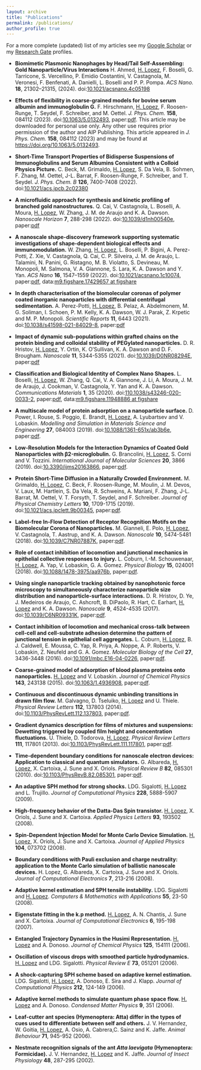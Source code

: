 ```yaml
---
layout: archive
title: "Publications"
permalink: /publications/
author_profile: true
---
```


<!--{% if author.googlescholar %}-->
<!--  You can also find my articles on <u><a href="{{author.googlescholar}}">my Google Scholar profile</a>.</u>-->
<!--{% endif %}-->

<!--{% include base_path %}-->

<!--{% for post in site.publications reversed %}-->
<!--  {% include archive-single.html %}-->
<!--{% endfor %}-->

For a more complete (updated) list of my articles see my <a href="{{author.googlescholar}}">Google Scholar</a> or my <a href="{{author.researchgate}}">Research Gate</a> profiles.

- **Biomimetic Plasmonic Nanophages by Head/Tail Self-Assembling: Gold Nanoparticle/Virus Interactions**
H. Ahmed, <u>H. Lopez</u>, F. Boselli, G. Tarricone, S. Vercellino, P. Emidio Costantini, V. Castagnola, M. Veronesi,
F. Benfenati, A. Danielli, L. Boselli and P. P. Pompa.
*ACS Nano.* **18**, 21302–21315, (2024).
doi:[10.1021/acsnano.4c05198](https://doi.org/10.1021/acsnano.4c05198)

- **Effects of flexibility in coarse-grained models for bovine serum albumin and immunoglobulin G.**
 F. Hirschmann,  <u>H. Lopez</u>,  F. Roosen-Runge,  T. Seydel,  F. Schreiber, and  M. Oettel.
*J. Phys. Chem.* **158**, 084112 (2023).
doi:[10.1063/5.0132493](https://doi.org/10.1063/5.0132493), paper:[pdf](http://henderlopez.github.io/files/JCP22-AR-03480.pdf).
 This article may be downloaded for personal use only. Any other use requires prior permission of the author and AIP Publishing. 
 This article appeared in *J. Phys. Chem.* **158**, 084112 (2023) and may be found at https://doi.org/10.1063/5.0132493.

- **Short-Time Transport Properties of Bidisperse Suspensions of Immunoglobulins and Serum Albumins Consistent with a Colloid Physics Picture.**
C. Beck, M. Grimaldo, <u>H. Lopez</u>, S. Da Vela, B. Sohmen, F. Zhang, M. Oettel, J-L. Barrat, F. Roosen-Runge, F. Schreiber, and T. Seydel.
*J. Phys. Chem. B* **126**, 7400-7408 (2022).
doi:[10.1021/acs.jpcb.2c02380](https://doi.org/10.1021/acs.jpcb.2c02380)


- **A microfluidic approach for synthesis and kinetic profiling of branched gold nanostructures.**
Q. Cai, V. Castagnola, L. Boselli, A. Moura, <u>H. Lopez</u>, W. Zhang, J. M. de Araujo  and  K. A. Dawson.
*Nanoscale Horizon* **7**, 288-298 (2022).
doi:[10.1039/d1nh00540e](https://doi.org/10.1039/D1NH00540E), paper:[pdf](http://henderlopez.github.io/files/d1nh00540e.pdf)

- **A nanoscale shape-discovery framework supporting systematic investigations of shape-dependent biological
effects and immunomodulation.**
W. Zhang, <u>H. Lopez</u>, L. Boselli, P. Bigini, A. Perez-Potti, Z. Xie, V.
Castagnola, Q. Cai, C. P. Silveira, J. M. de Araujo, L. Talamini, N. Panini,
G. Ristagno, M. B. Violatto, S. Devineau, M. Monopoli, M. Salmona, V. A.
Giannone, S. Lara, K. A. Dawson and Y. Yan.
*ACS Nano* **16**, 1547–1559 (2022).
doi:[10.1021/acsnano.1c10074](https://doi.org/10.1021/acsnano.1c10074), paper:[pdf](http://henderlopez.github.io/files/acsnano.1c10074.pdf),
data:[m9.figshare.17429657 at figshare](https://doi.org/10.6084/m9.figshare.17429657)


- **In depth characterisation of the biomolecular coronas of polymer
coated inorganic nanoparticles with differential centrifugal sedimentation.**
A. Perez-Potti, <u>H. Lopez</u>, B. Pelaz, A. Abdelmonem, M. G. Soliman, I.
Schoen, P. M. Kelly, K. A. Dawson, W. J. Parak, Z. Krpetic and M. P.
Monopoli.
*Scientific Reports* **11**, 6443 (2021).
doi:[10.1038/s41598-021-84029-8](https://doi.org/10.1038/s41598-021-84029-8), paper:[pdf](http://henderlopez.github.io/files/s41598-021-84029-8.pdf)

- **Impact of dynamic sub-populations within grafted chains on the protein binding and colloidal stability of PEGylated nanoparticles.**
D. R. Hristov, <u>H. Lopez</u>, Y. Ortin, K. O’Sullivan, K. A. Dawson and D. F.
Brougham.
*Nanoscale* **11**, 5344-5355 (2021).
doi:[10.1039/D0NR08294E](http://dx.doi.org/10.1039/D0NR08294E), paper:[pdf](http://henderlopez.github.io/files/d0nr08294e.pdf)

- **Classification and Biological Identity of Complex Nano Shapes.**
L. Boselli, <u>H. Lopez</u>, W. Zhang, Q. Cai, V. A. Giannone, J. Li, A. Moura,
J. M. de Araujo, J. Cookman, V. Castagnola, Y. Yan and K. A. Dawson.
*Communications Materials* **1**, 35 (2020).
doi:[110.1038/s43246-020-0033-2](https://doi.org/10.1038/s43246-020-0033-2), paper:[pdf](http://henderlopez.github.io/files/s43246-020-0033-2.pdf),
data:[m9.figshare.11948886 at figshare](https://doi.org/10.6084/m9.figshare.11948886)

- **A multiscale model of protein adsorption on a nanoparticle surface.**
D. Power, I. Rouse, S. Poggio, E. Brandt, <u>H. Lopez</u>, A. Lyubartsev and V. Lobaskin.
*Modelling and Simulation in Materials Science and Engineering* **27**, 084003 (2019).
doi:[10.1088/1361-651x/ab3b6e](https://doi.org/10.1088/1361-651x/ab3b6e), paper:[pdf](http://henderlopez.github.io/files/Power_2019_Modelling_Simul._Mater._Sci._Eng._27_084003.pdf).

- **Low-Resolution Models for the Interaction Dynamics of Coated Gold Nanoparticles with β2-microglobulin.**
G. Brancolini, <u>H. Lopez</u>, S. Corni and V. Tozzini.
*International Journal of Molecular Sciences* **20**, 3866 (2019).
doi:[10.3390/ijms20163866](https://doi.org/10.3390/ijms20163866), paper:[pdf](http://henderlopez.github.io/files/ijms-20-03866.pdf).

- **Protein Short-Time Diffusion in a Naturally Crowded Environment.**
M. Grimaldo, <u>H. Lopez</u>, C. Beck, F. Roosen-Runge, M. Moulin, J. M. Devos, V. Laux, M. Hartlein, 
S. Da Vela, R. Schweins, A. Mariani, F. Zhang, J-L. Barrat, M. Oettel, V. T. Forsyth, T. Seydel, and F. Schreiber.
*Journal of Physical Chemistry Letters* **10**, 1709-1715 (2019).
doi:[10.1021/acs.jpclett.9b00345](https://doi.org/10.1021/acs.jpclett.9b00345), paper:[pdf](http://henderlopez.github.io/files/acs.jpclett.9b00345.pdf).

- **Label-free In-Flow Detection of Receptor Recognition Motifs on the Biomolecular Corona of Nanoparticles.**
M. Gianneli, E. Polo, <u>H. Lopez</u>, V. Castagnola, T. Aastrup, and K. A. Dawson.
*Nanoscale* **10**, 5474-5481 (2018).
doi:[10.1039/C7NR07887K](https://doi.org/10.1039/C7NR07887K), paper:[pdf](http://henderlopez.github.io/files/c7nr07887k.pdf).

- **Role of contact inhibition of locomotion and junctional mechanics in epithelial collective responses to injury.**
L. Coburn, I.-M. Schouwenaar, <u>H. Lopez</u>, A. Yap, V. Lobaskin, G. A. Gomez.
*Physical Biology* **15**, 024001 (2018).
doi:[10.1088/1478-3975/aa976b](https://doi.org/10.1088/1478-3975/aa976b), paper:[pdf](http://henderlopez.github.io/files/Coburn_2018_Phys._Biol._15_024001.pdf).

- **Using single nanoparticle tracking obtained by nanophotonic force microscopy to simultaneously characterize nanoparticle size distribution and nanoparticle-surface interactions.**
D. R. Hristov, D. Ye, J. Medeiros de Araujo, C. Ashcroft, B. DiPaolo, R. Hart, C. Earhart, <u>H. Lopez</u> and K. A. Dawson.
*Nanoscale* **9**, 4524-4535 (2017).
doi:[10.1039/C6NR09331K](https://doi.org/10.1039/C6NR09331K), paper:[pdf](http://henderlopez.github.io/files/Using_single_nanoparticle_tracking_obtained_by_nan.pdf).

- **Contact inhibition of locomotion and mechanical cross-talk between cell-cell and cell-substrate adhesion determine the pattern of junctional tension in epithelial cell aggregates.** 
L. Coburn, <u>H. Lopez</u>, B. J. Caldwell, E. Moussa, C. Yap, R. Priya, A. Noppe, A. P. Roberts, V. Lobaskin, Z. Neufeld and G. A. Gomez.
*Molecular Biology of the Cell* **27**, 3436-3448 (2016).
doi:[10.1091/mbc.E16-04-0226](https://dx.doi.org/10.1091%2Fmbc.E16-04-0226), paper:[pdf](http://henderlopez.github.io/files/3436.pdf).

- **Coarse-grained model of adsorption of blood plasma proteins onto nanoparticles.**
<u>H. Lopez</u> and V. Lobaskin.
*Journal of Chemical Physics* **143**, 243138 (2015).
doi:[10.1063/1.4936908](https://doi.org/10.1063/1.4936908), paper:[pdf](http://henderlopez.github.io/files/Coarse-grained_model_of_adsorption_of_blood_plasma.pdf).

- **Continuous and discontinuous dynamic unbinding transitions in drawn film flow.**
M. Galvagno, D. Tseluiko, <u>H. Lopez</u> and U. Thiele.
*Physical Review Letters* **112**, 137803 (2014).
doi:[10.1103/PhysRevLett.112.137803](http://dx.doi.org/10.1103/PhysRevLett.112.137803), paper:[pdf](http://henderlopez.github.io/files/GTLT2014prl.pdf).

- **Gradient dynamics description for films of mixtures and suspensions: Dewetting triggered by coupled film height and concentration fluctuations.**
U. Thiele, D. Todorova, <u>H. Lopez</u>.
*Physical Review Letters* **111**, 117801 (2013).
doi:[10.1103/PhysRevLett.111.117801](http://dx.doi.org/10.1103/PhysRevLett.111.117801), paper:[pdf](http://henderlopez.github.io/files/ThTL2013prl.pdf).

- **Time-dependent boundary conditions for nanoscale electron devices: Application to classical and quantum simulators.**
G. Albareda, <u>H. Lopez</u>, X. Cartoixa, J. Sune and X. Oriols.
*Physical Review B* **82**, 085301 (2010).
doi:[10.1103/PhysRevB.82.085301](http://dx.doi.org/10.1103/PhysRevB.82.085301), paper:[pdf](http://henderlopez.github.io/files/albareda2010.pdf).

- **An adaptive SPH method for strong shocks.**
LDG. Sigalotti, <u>H. Lopez</u> and L. Trujillo.
*Journal of Computational Physics* **228**, 5888-5907 (2009).

- **High-frequency behavior of the Datta-Das Spin transistor.**
<u>H. Lopez</u>, X. Oriols, J. Sune and X. Cartoixa.
*Applied Physics Letters* **93**, 193502 (2008).

- **Spin-Dependent Injection Model for Monte Carlo Device Simulation.**
<u>H. Lopez</u>, X. Oriols, J. Sune and X. Cartoixa.
*Journal of Applied Physics* **104**, 073702 (2008).

- **Boundary conditions with Pauli exclusion and charge neutrality: application to the Monte Carlo simulation of ballistic nanoscale devices.**
H. Lopez</u>, G. Albareda, X. Cartoixa, J. Sune and X. Oriols.
*Journal of Computational Electronics* **7**, 213-216 (2008).

- **Adaptive kernel estimation and SPH tensile instability.** 
LDG. Sigalotti and <u>H. Lopez</u>.
*Computers & Mathematics with Applications* **55**, 23-50 (2008).

- **Eigenstate fitting in the k.p method.**
<u>H. Lopez</u>, A. N. Chantis, J. Sune and X. Cartoixa.
*Journal of Computational Electronics* **6**, 195-198 (2007).

- **Entangled Trajectory Dynamics in the Husimi Representation.**
<u>H. Lopez</u> and A. Donoso.
*Journal of Chemical Physics* **125**, 154111 (2006).

- **Oscillation of viscous drops with smoothed particle hydrodynamics.**
<u>H. Lopez</u> and LDG. Sigalotti.
*Physical Review E* **73**, 051201 (2006).

- **A shock-capturing SPH scheme based on adaptive kernel estimation.**
LDG. Sigalotti, <u>H. Lopez</u>, A. Donoso, E. Sira and J. Klapp.
*Journal of Computational Physics* **212**, 124-149 (2006).

- **Adaptive kernel methods to simulate quantum phase space flow.**
<u>H. Lopez</u> and A. Donoso.
*Condensed Matter Physics* **9**, 351 (2006).

- **Leaf-cutter ant species (Hymenoptera: Atta) differ in the types of cues used to differentiate between self and others.**
J. V. Hernandez, W. Goitia, <u>H. Lopez</u>, A. Osio, A. Cabrera,C. Sainz and K. Jaffe.
*Animal Behaviour* **71**, 945-952 (2006).

- **Nestmate recognition signals of the ant *Atta laevigata* (Hymenoptera: Formicidae).**
J. V. Hernandez, <u>H. Lopez</u> and K. Jaffe.
*Journal of Insect Physiology* **48**, 287-295 (2002).

